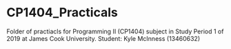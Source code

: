# CP1404_Practicals

Folder of practiacls for Programming II (CP1404) subject in Study Period 1 of 2019 at James Cook University.
Student: Kyle McInness (13460632)
